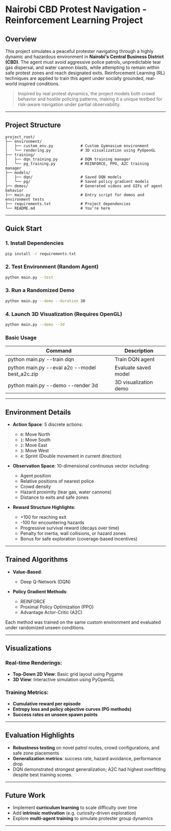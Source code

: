 # Nairobi CBD Protest Navigation - Reinforcement Learning Project

## Overview

This project simulates a peaceful protester navigating through a highly dynamic and hazardous environment in **Nairobi's Central Business District (CBD)**. The agent must avoid aggressive police patrols, unpredictable tear gas dispersal, and water cannon blasts, while attempting to remain within safe protest zones and reach designated exits. Reinforcement Learning (RL) techniques are applied to train this agent under socially grounded, real-world inspired conditions.

>  Inspired by real protest dynamics, the project models both crowd behavior and hostile policing patterns, making it a unique testbed for risk-aware navigation under partial observability.

---

## Project Structure

```
project_root/
├── environment/
│   ├── custom_env.py            # Custom Gymnasium environment
│   └── rendering.py             # 3D visualization using PyOpenGL
├── training/
│   ├── dqn_training.py          # DQN training manager
│   └── pg_training.py           # REINFORCE, PPO, A2C training manager
├── models/
│   ├── dqn/                     # Saved DQN models
│   └── pg/                      # Saved policy gradient models  
├── demos/                       # Generated videos and GIFs of agent behavior
├── main.py                      # Entry script for demos and environment tests
├── requirements.txt             # Project dependencies
└── README.md                    # You're here
```

---

## Quick Start

### 1. Install Dependencies

```bash
pip install -r requirements.txt
```

### 2. Test Environment (Random Agent)

```bash
python main.py --test
```

### 3. Run a Randomized Demo

```bash
python main.py --demo --duration 30
```

### 4. Launch 3D Visualization (Requires OpenGL)

```bash
python main.py --demo --3d
```

### Basic Usage

| Command                                        | Description           |
|------------------------------------------------|-----------------------|
| python main.py --train dqn                     | Train DQN agent       |
| python main.py --eval a2c --model best_a2c.zip | Evaluate saved model  |
| python main.py --demo --render 3d              | 3D visualization demo |
---

## Environment Details

* **Action Space**:
  5 discrete actions:

  * `0`: Move North
  * `1`: Move South
  * `2`: Move East
  * `3`: Move West
  * `4`: Sprint (Double movement in current direction)

* **Observation Space**:
  10-dimensional continuous vector including:

  * Agent position
  * Relative positions of nearest police
  * Crowd density
  * Hazard proximity (tear gas, water cannons)
  * Distance to exits and safe zones

* **Reward Structure Highlights**:

  * +100 for reaching exit
  * -100 for encountering hazards
  * Progressive survival reward (decays over time)
  * Penalty for inertia, wall collisions, or hazard zones
  * Bonus for safe exploration (coverage-based incentives)

---

## Trained Algorithms

* **Value-Based**:

  * Deep Q-Network (DQN)

* **Policy Gradient Methods**:

  * REINFORCE
  * Proximal Policy Optimization (PPO)
  * Advantage Actor-Critic (A2C)

Each method was trained on the same custom environment and evaluated under randomized unseen conditions.

---

## Visualizations

### Real-time Renderings:

* **Top-Down 2D View**: Basic grid layout using Pygame
* **3D View**: Interactive simulation using PyOpenGL

### Training Metrics:

* **Cumulative reward per episode**
* **Entropy loss and policy objective curves (PG methods)**
* **Success rates on unseen spawn points**

---

##  Evaluation Highlights

* **Robustness testing** on novel patrol routes, crowd configurations, and safe zone placements
* **Generalization metrics**: success rate, hazard avoidance, performance drop
* DQN demonstrated strongest generalization; A2C had highest overfitting despite best training scores.

---

## Future Work

* Implement **curriculum learning** to scale difficulty over time
* Add **intrinsic motivation** (e.g. curiosity-driven exploration)
* Explore **multi-agent training** to simulate protester group dynamics

---
